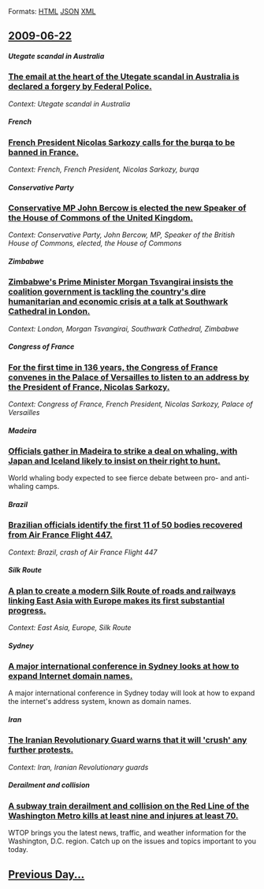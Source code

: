 
Formats: [HTML](2009/06/22/index.html)  [JSON](2009/06/22/index.json)  [XML](2009/06/22/index.xml)  

## [2009-06-22](/news/2009/06/22/index.md)

##### Utegate scandal in Australia
### [ The email at the heart of the Utegate scandal in Australia is declared a forgery by Federal Police. ](/news/2009/06/22/the-email-at-the-heart-of-the-utegate-scandal-in-australia-is-declared-a-forgery-by-federal-police.md)
_Context: Utegate scandal in Australia_

##### French
### [ French President Nicolas Sarkozy calls for the burqa to be banned in France. ](/news/2009/06/22/french-president-nicolas-sarkozy-calls-for-the-burqa-to-be-banned-in-france.md)
_Context: French, French President, Nicolas Sarkozy, burqa_

##### Conservative Party
### [ Conservative MP John Bercow is elected the new Speaker of the House of Commons of the United Kingdom. ](/news/2009/06/22/conservative-mp-john-bercow-is-elected-the-new-speaker-of-the-house-of-commons-of-the-united-kingdom.md)
_Context: Conservative Party, John Bercow, MP, Speaker of the British House of Commons, elected, the House of Commons_

##### Zimbabwe
### [ Zimbabwe's Prime Minister Morgan Tsvangirai insists the coalition government is tackling the country's dire humanitarian and economic crisis at a talk at Southwark Cathedral in London. ](/news/2009/06/22/zimbabwe-s-prime-minister-morgan-tsvangirai-insists-the-coalition-government-is-tackling-the-country-s-dire-humanitarian-and-economic-crisi.md)
_Context: London, Morgan Tsvangirai, Southwark Cathedral, Zimbabwe_

##### Congress of France
### [ For the first time in 136 years, the Congress of France convenes in the Palace of Versailles to listen to an address by the President of France, Nicolas Sarkozy. ](/news/2009/06/22/for-the-first-time-in-136-years-the-congress-of-france-convenes-in-the-palace-of-versailles-to-listen-to-an-address-by-the-president-of-fr.md)
_Context: Congress of France, French President, Nicolas Sarkozy, Palace of Versailles_

##### Madeira
### [ Officials gather in Madeira to strike a deal on whaling, with Japan and Iceland likely to insist on their right to hunt. ](/news/2009/06/22/officials-gather-in-madeira-to-strike-a-deal-on-whaling-with-japan-and-iceland-likely-to-insist-on-their-right-to-hunt.md)
World whaling body expected to see fierce debate between pro- and anti-whaling camps.

##### Brazil
### [ Brazilian officials identify the first 11 of 50 bodies recovered from Air France Flight 447. ](/news/2009/06/22/brazilian-officials-identify-the-first-11-of-50-bodies-recovered-from-air-france-flight-447.md)
_Context: Brazil, crash of Air France Flight 447_

##### Silk Route
### [ A plan to create a modern Silk Route of roads and railways linking East Asia with Europe makes its first substantial progress. ](/news/2009/06/22/a-plan-to-create-a-modern-silk-route-of-roads-and-railways-linking-east-asia-with-europe-makes-its-first-substantial-progress.md)
_Context: East Asia, Europe, Silk Route_

##### Sydney
### [ A major international conference in Sydney looks at how to expand Internet domain names. ](/news/2009/06/22/a-major-international-conference-in-sydney-looks-at-how-to-expand-internet-domain-names.md)
A major international conference in Sydney today will look at how to expand the internet&#039;s address system, known as domain names.

##### Iran
### [ The Iranian Revolutionary Guard warns that it will 'crush' any further protests. ](/news/2009/06/22/the-iranian-revolutionary-guard-warns-that-it-will-crush-any-further-protests.md)
_Context: Iran, Iranian Revolutionary guards_

##### Derailment and collision
### [ A subway train derailment and collision on the Red Line of the Washington Metro kills at least nine and injures at least 70. ](/news/2009/06/22/a-subway-train-derailment-and-collision-on-the-red-line-of-the-washington-metro-kills-at-least-nine-and-injures-at-least-70.md)
WTOP brings you the latest news, traffic, and weather information for the Washington, D.C. region. Catch up on the issues and topics important to you today.

## [Previous Day...](/news/2009/06/21/index.md)

